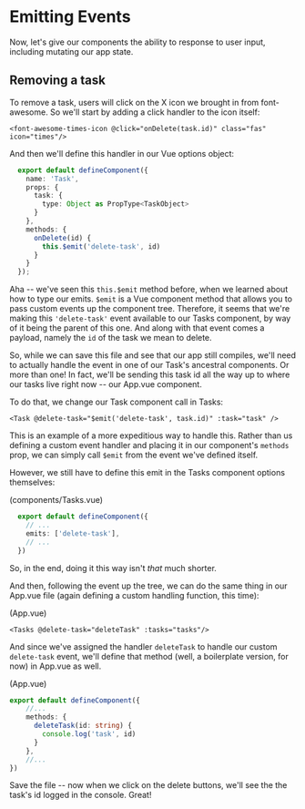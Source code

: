 # Emitting Events

Now, let's give our components the ability to response to user input, including mutating our app state.

## Removing a task

To remove a task, users will click on the X icon we brought in from font-awesome. So we'll start by adding a click handler to the icon itself:

```vue
<font-awesome-times-icon @click="onDelete(task.id)" class="fas" icon="times"/>
```

And then we'll define this handler in our Vue options object:

```ts
  export default defineComponent({
    name: 'Task',
    props: {
      task: {
        type: Object as PropType<TaskObject>
      }
    },
    methods: {
      onDelete(id) {
        this.$emit('delete-task', id)
      }
    }
  });
```

Aha -- we've seen this ```this.$emit``` method before, when we learned about how to type our emits. ```$emit``` is a Vue component method that allows you to pass custom events up the component tree. Therefore, it seems that we're making this ```'delete-task'``` event available to our Tasks component, by way of it being the parent of this one. And along with that event comes a payload, namely the ```id``` of the task we mean to delete.

So, while we can save this file and see that our app still compiles, we'll need to actually handle the event in one of our Task's ancestral components. Or more than one! In fact, we'll be sending this task id all the way up to where our tasks live right now -- our App.vue component.

To do that, we change our Task component call in Tasks:

```vue
<Task @delete-task="$emit('delete-task', task.id)" :task="task" />
```

This is an example of a more expeditious way to handle this. Rather than us defining a custom event handler and placing it in our component's ```methods``` prop, we can simply call ```$emit``` from the event we've defined itself.

However, we still have to define this emit in the Tasks component options themselves:

(components/Tasks.vue)
```ts
  export default defineComponent({
    // ...
    emits: ['delete-task'],
    // ...
  })
```

So, in the end, doing it this way isn't *that* much shorter.

And then, following the event up the tree, we can do the same thing in our App.vue file (again defining a custom handling function, this time):

(App.vue)
```vue
<Tasks @delete-task="deleteTask" :tasks="tasks"/>
```

And since we've assigned the handler ```deleteTask``` to handle our custom ```delete-task``` event, we'll define that method (well, a boilerplate version, for now) in App.vue as well.

(App.vue)
```ts
export default defineComponent({
    //...
    methods: {
      deleteTask(id: string) {
        console.log('task', id)
      }
    },
    //...
})
```

Save the file -- now when we click on the delete buttons, we'll see the the task's id logged in the console. Great!
